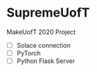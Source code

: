 # SupremeUofT
MakeUofT 2020 Project

- [ ] Solace connection
- [ ] PyTorch
- [ ] Python Flask Server